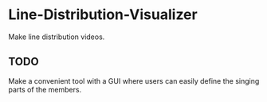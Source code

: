 # Line-Distribution-Visualizer
Make line distribution videos.
## TODO
Make a convenient tool with a GUI where users can easily define the singing parts of the members.